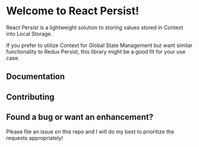 # Welcome to React Persist!

React Persist is a lightweight solution to storing values stored in Context into Local Storage. 

If you prefer to utilize Context for Global State Management but want similar functionality to Redux Persist, this library might be a good fit for your use case.

## Documentation

## Contributing

## Found a bug or want an enhancement?

Please file an issue on this repo and I will do my best to prioritize the requests appropriately!